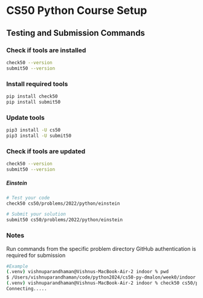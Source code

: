 # CS50 Python Course Setup

## Testing and Submission Commands

### Check if tools are installed
```bash
check50 --version
submit50 --version

```

### Install required tools
```bash
pip install check50
pip install submit50
```

### Update tools
```bash
pip3 install -U cs50
pip3 install -U submit50
```

### Check if tools are updated
```bash
check50 --version
submit50 --version
```

##### Einstein
```bash
# Test your code
check50 cs50/problems/2022/python/einstein

# Submit your solution
submit50 cs50/problems/2022/python/einstein
```

### Notes

Run commands from the specific problem directory
GitHub authentication is required for submission

```bash
#Example
(.venv) vishnuparandhaman@Vishnus-MacBook-Air-2 indoor % pwd
$ /Users/vishnuparandhaman/code/python2024/cs50-py-dmalon/week0/indoor
(.venv) vishnuparandhaman@Vishnus-MacBook-Air-2 indoor % check50 cs50/problems/2022/python/indoor
Connecting.....
```
